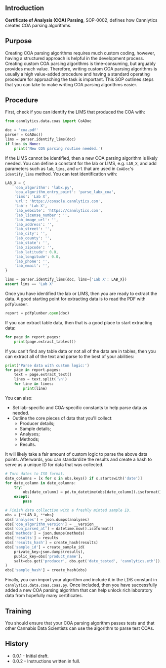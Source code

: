 <!-- | Cannlytics SOP-0002 |  |
|---------------------|--|
| Title | Certificate of Analysis (COA) Parsing |
| Version | 0.0.2 |
| Created At | 2022-09-22 |
| Updated At | 2022-11-27 |
| Review Period | Annual |
| Last Review | 2023-07-18 |
| Author | Keegan Skeate, Founder |
| Approved by | Keegan Skeate, Founder |
| Status | Active | -->

## Introduction

**Certificate of Analysis (COA) Parsing**, SOP-0002, defines how Cannlytics creates COA parsing algorithms.

## Purpose

Creating COA parsing algorithms requires much custom coding, however, having a structured approach is helpful in the development process. Creating custom COA parsing algorithms is time-consuming, but arguably provides much value. Therefore, writing custom COA parsing algorithms is usually a high value-added procedure and having a standard operating procedure for approaching the task is important. This SOP outlines steps that you can take to make writing COA parsing algorithms easier.

## Procedure

First, check if you can identify the LIMS that produced the COA with:

```py
from cannlytics.data.coas import CoADoc

doc = 'coa.pdf'
parser = CoADoc()
lims = parser.identify_lims(doc)
if lims is None:
    print('New COA parsing routine needed.')
```

If the LIMS cannot be identified, then a new COA parsing algorithm is likely needed. You can define a constant for the lab or LIMS, e.g. `LAB_X`, and add parameters such as `lab`, `lims`, and `url` that are used in `CoADoc`'s `identify_lims` method. You can test identification with:

```py
LAB_X = {
    'coa_algorithm': 'labx.py',
    'coa_algorithm_entry_point': 'parse_labx_coa',
    'lims': 'Lab X',
    'url': 'https://console.cannlytics.com',
    'lab': 'Lab X',
    'lab_website': 'https://cannlytics.com',
    'lab_license_number': '',
    'lab_image_url': '',
    'lab_address': '',
    'lab_street': '',
    'lab_city': '',
    'lab_county': '',
    'lab_state': '',
    'lab_zipcode': '',
    'lab_latitude': 0.0,
    'lab_longitude': 0.0,
    'lab_phone': '',
    'lab_email': '',
}

lims = parser.identify_lims(doc, lims={'Lab X': LAB_X})
assert lims == 'Lab X'
```

Once you have identified the lab or LIMS, then you are ready to extract the data. A good starting point for extracting data is to read the PDF with `pdfplumber`.

```py
report = pdfplumber.open(doc)
```

If you can extract table data, then that is a good place to start extracting data:

```py
for page in report.pages:
    print(page.extract_tables())
```

If you can't find any table data or not all of the data are in tables, then you can extract all of the text and parse to the best of your abilities:

```py
print('Parse data with custom logic:')
for page in report.pages:
    text = page.extract_text()
    lines = text.split('\n')
    for line in lines:
        print(line)
```

You can also:

- Set lab-specific and COA-specific constants to help parse data as needed.
- Outline the core pieces of data that you'll collect:
  * Producer details;
  * Sample details;
  * Analyses;
  * Methods;
  * Results.

It will likely take a fair amount of custom logic to parse the above data points. Afterwards, you can standardize the results and create a hash to serve as a unique ID for data that was collected.

```py
# Turn dates to ISO format.
date_columns = [x for x in obs.keys() if x.startswith('date')]
for date_column in date_columns:
    try:
        obs[date_column] = pd.to_datetime(obs[date_column]).isoformat()
    except:
        pass

# Finish data collection with a freshly minted sample ID.
obs = {**LAB_X, **obs}
obs['analyses'] = json.dumps(analyses)
obs['coa_algorithm_version'] = __version__
obs['coa_parsed_at'] = datetime.now().isoformat()
obs['methods'] = json.dumps(methods)
obs['results'] = results
obs['results_hash'] = create_hash(results)
obs['sample_id'] = create_sample_id(
    private_key=json.dumps(results),
    public_key=obs['product_name'],
    salt=obs.get('producer', obs.get('date_tested', 'cannlytics.eth')),
)
obs['sample_hash'] = create_hash(obs)
```

Finally, you can import your algorithm and include it in the `LIMS` constant in `cannlytics.data.coas.coas.py`. Once included, then you have successfully added a new COA parsing algorithm that can help unlock rich laboratory data from hopefully many certificates.

## Training

You should ensure that your COA parsing algorithm passes tests and that other Cannabis Data Scientists can use the algorithm to parse test COAs.

## History

- 0.0.1 - Initial draft.
- 0.0.2 - Instructions written in full.
